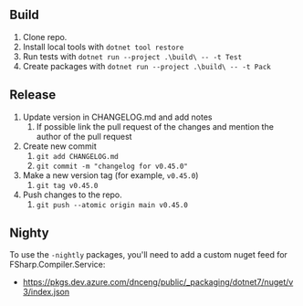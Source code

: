 ## Build

1. Clone repo.
2. Install local tools with `dotnet tool restore`
3. Run tests with `dotnet run --project .\build\ -- -t Test`
4. Create packages with `dotnet run --project .\build\ -- -t Pack`

## Release

1. Update version in CHANGELOG.md and add notes
    1. If possible link the pull request of the changes and mention the author of the pull request
2. Create new commit
    1. `git add CHANGELOG.md`
    1. `git commit -m "changelog for v0.45.0"`
3. Make a new version tag (for example, `v0.45.0`)
    1. `git tag v0.45.0`
4. Push changes to the repo.
    1. `git push --atomic origin main v0.45.0`


## Nighty

To use the `-nightly` packages, you'll need to add a custom nuget feed for FSharp.Compiler.Service:

- https://pkgs.dev.azure.com/dnceng/public/_packaging/dotnet7/nuget/v3/index.json
